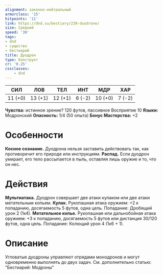 ```yaml
---
alignment: законно-нейтральный
armorclass: '15'
hitpoints: '11'
link: https://dnd.su/bestiary/239-duodrone/
size: Средний
speed: '30'
tags:
- dnd
- существо
- бестиарий
title: Дуодрон
type: Конструкт
cr: '0.25'
cssclasses:
    - dnd
---
```



| СИЛ | ЛОВ | ТЕЛ | ИНТ | МДР | ХАР |
|---|---|---|---|---|---|
| 11 (+0) | 13 (+1) | 12 (+1) | 6 (-2) | 10 (+0) | 7 (-2) |
**Чувства:** истинное зрение? 120 футов, пассивное Восприятие 10
**Языки:** Модронский
**Опасность:** 1/4 (50 опыта)
**Бонус Мастерства:** +2


# Особенности
**Косное сознание.** Дуодрона нельзя заставить действовать так, как противоречит его природе или инструкциям.
**Распад.** Если дуодрон умирает, его тело рассыпается в пыль, оставляя лишь оружие и то, что он нес.


# Действия
**Мультиатака.** Дуодрон совершает две атаки кулаком или две атаки метательным копьем.
**Кулак.** Рукопашная атака оружием: +2 к попаданию, досягаемость 5 футов, одна цель. Попадание: Дробящий урон 2 (1к4).
**Метательное копье.** Рукопашная или дальнобойная атака оружием: +3 к попаданию, досягаемость 5 футов или дистанция 30/120 футов, одна цель. Попадание: Колющий урон 4 (1к6 + 1).


# Описание
Угловатые дуодроны управляют отрядами монодронов и могут одновременно выполнять до двух задач. См. дополнительно статью: "Бестиарий: Модроны"